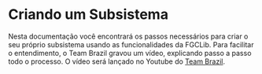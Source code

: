 # Criando um Subsistema

Nesta documentação você encontrará os passos necessários para criar o seu próprio subsistema usando 
as funcionalidades da FGCLib. Para facilitar o entendimento, o Team Brazil gravou um vídeo, explicando 
passo a passo todo o processo. O vídeo será lançado no Youtube do [Team Brazil](https://www.youtube.com/watch?v=-YRU4m8W1CU&list=PLnI4KYu0M96vkjjEv6ENr2LWzJCaoZvFi).